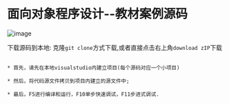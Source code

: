 # 面向对象程序设计--教材案例源码

![image](oop.jpg)

下载源码到本地: 克隆`git clone`方式下载,或者直接点击右上角`download zIP`下载



```

* 首先，请先在本地visualstudio内建立项目(每个源码对应一个小项目) 

* 然后，将代码源文件拷贝到项目内建立的源文件中;

* 最后，F5进行编译和运行，F10单步快速调试，F11步进式调试.

```

